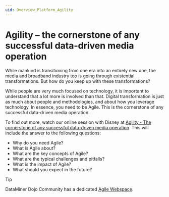 ```yaml
---
uid: Overview_Platform_Agility
---
```


# Agility – the cornerstone of any successful data-driven media operation

While mankind is transitioning from one era into an entirely new one, the media and broadband industry too is going through existential transformations. But how do you keep up with these transformations?

While people are very much focused on technology, it is important to understand that a lot more is involved than that. Digital transformation is just as much about people and methodologies, and about how you leverage technology. In essence, you need to be Agile. This is the cornerstone of any successful data-driven media operation.

To find out more, watch our online session with Disney at [Agility - The cornerstone of any successful data-driven media operation](https://community.dataminer.services/agility-the-cornerstone-of-any-successful-data-driven-media-operation/). This will include the answer to the following questions:

- Why do you need Agile?
- What is Agile about?
- What are the key concepts of Agile?
- What are the typical challenges and pitfalls?
- What is the impact of Agile?
- What should you expect in the future?

> [!TIP]
> DataMiner Dojo Community has a dedicated [Agile Webspace](https://community.dataminer.services/agile-webspace/).